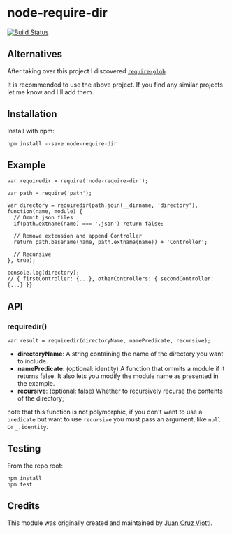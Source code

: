 # node-require-dir

[![Build Status](https://secure.travis-ci.org/jviotti/node-require-dir.png?branch=master)](http://travis-ci.org/jviotti/node-require-dir)

## Alternatives

After taking over this project I discovered
[`require-glob`](https://www.npmjs.com/package/require-glob).

It is recommended to use the above project. If you find any similar projects
let me know and I'll add them.

## Installation

Install with npm:

```
npm install --save node-require-dir
```

## Example

```
var requiredir = require('node-require-dir');

var path = require('path');

var directory = requiredir(path.join(__dirname, 'directory'), function(name, module) {
  // Ommit json files
  if(path.extname(name) === '.json') return false;

  // Remove extension and append Controller
  return path.basename(name, path.extname(name)) + 'Controller';

  // Recursive
}, true);

console.log(directory);
// { firstController: {...}, otherControllers: { secondController: {...} }}

```

## API

### requiredir()

```
var result = requiredir(directoryName, namePredicate, recursive);
```

- **directoryName**: A string containing the name of the directory you want to
    include.
- **namePredicate**: (optional: identity) A function that ommits a module if it
    returns false. It also lets you modify the module name as presented in the example.
- **recursive**: (optional: false) Whether to recursively recurse the contents
    of the directory;

note that this function is not polymorphic, if you don't want to use a `predicate` but want to use
`recursive` you must pass an argument, like `null` or `_.identity`.

## Testing

From the repo root:

```
npm install
npm test
```

## Credits

This module was originally created and maintained by [Juan Cruz Viotti](https://www.npmjs.com/~jviotti).
